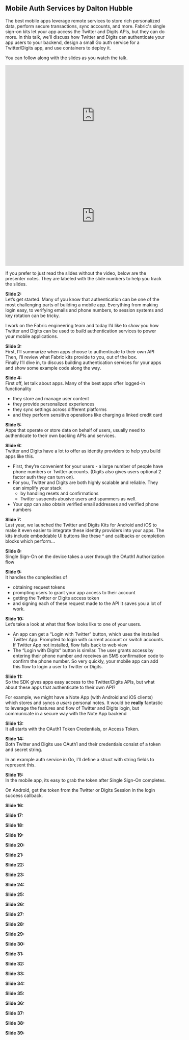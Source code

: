 <!--
{
"name" : "mobile-auth",
"version" : "0.0.1",
"title" : "Mobile Auth Services by Dalton Hubble",
"description" : "We'll discuss how Twitter and Digits can authenticate your app users to your backend, design a small Go auth service for a Twitter/Digits app, and use containers to deploy it.",
"freshnessDate" : 2015-11-01,
"homepage" : "https://dev.twitter.com/flight/2015",
"canonicalSource" : "https://dev.twitter.com/flight/2015",
"license" : "All Rights Reserved"
}
-->

<!-- @section -->

## Mobile Auth Services by Dalton Hubble

The best mobile apps leverage remote services to store rich personalized data, perform secure transactions, sync accounts, and more. Fabric's single sign-on kits let your app access the Twitter and Digits APIs, but they can do more. In this talk, we'll discuss how Twitter and Digits can authenticate your app users to your backend, design a small Go auth service for a Twitter/Digits app, and use containers to deploy it.

You can follow along with the slides as you watch the talk.

<iframe width="560" height="315" src="https://www.youtube.com/embed/IsFx3yXIhdM" frameborder="0" allowfullscreen></iframe>

<iframe width="560" height="315" src="https://g.twimg.com/dev/flight/2015/keynotes/Flight2015-Hubble_Dalton-Mobile_Auth_Services.pdf" frameborder="0" allowfullscreen></iframe>

<!-- @task, "text" : "Try adding a Fabric single sign-on kit to your app." -->

If you prefer to just read the slides without the video, below are the presenter notes. They are labeled with the slide numbers to help you track the slides.

**Slide 2:**  
Let’s get started. Many of you know that authentication can be one of the most challenging parts of building a mobile app. Everything from making login easy, to verifying emails and phone numbers, to session systems and key rotation can be tricky.

I work on the Fabric engineering team and today I’d like to *show* you how Twitter and Digits can be used to *build* authentication services to power your mobile applications.

**Slide 3:**  
First, I’ll summarize when apps choose to authenticate to their own API  
Then, I’ll review what Fabric kits provide to you, out of the box.  
Finally I’ll dive in, to discuss building authentication services for your apps and show some example code along the way.  

**Slide 4:**  
First off, let talk about apps. Many of the best apps offer logged-in functionality  
* they store and manage user content
* they provide personalized experiences
* they sync settings across different platforms
* and they perform sensitive operations like charging a linked credit card

**Slide 5:**  
Apps that operate or store data on behalf of users, usually need to authenticate to their own backing APIs and services.

**Slide 6:**  
Twitter and Digits have a lot to offer as identity providers to help you build apps like this.  
* First, they’re convenient for your users - a large number of people have phone numbers or Twitter accounts. (Digits also gives users optional 2 factor auth they can turn on).
* For you, Twitter and Digits are both highly scalable and reliable. They can simplify your stack
    * by handling resets and confirmations
    * Twitter suspends abusive users and spammers as well.
* Your *app* can also obtain verified email addresses and verified phone numbers

**Slide 7:**  
Last year, we launched the Twitter and Digits Kits for Android and iOS to make it even easier to integrate these identity providers into your apps. The kits include embeddable UI buttons like these ^ and callbacks or completion blocks which perform…

**Slide 8:**  
Single Sign-On on the device takes a user through the OAuth1 Authorization flow

**Slide 9:**  
It handles the complexities of
* obtaining request tokens
* prompting users to grant your app access to their account
* getting the Twitter or Digits access token
* and signing each of these request made to the API
It saves you a lot of work.

**Slide 10:**  
Let’s take a look at what that flow looks like to one of your users.
* An app can get a “Login with Twitter” button, which uses the installed Twitter App. Prompted to login with current account or switch accounts. If Twitter App not installed, flow falls back to web view
* The “Login with Digits” button is similar. The user grants access by entering their phone number and receives an SMS confirmation code to confirm the phone number.
So very quickly, your mobile app can add this flow to login a user to Twitter or Digits.

**Slide 11:**  
So the SDK gives apps easy access to the Twitter/Digits APIs, but what about these apps that authenticate to their own API?

For example, we might have a Note App (with Android and iOS clients) which stores and syncs *a users* personal notes. It would be **really** fantastic to leverage the features and flow of Twitter and Digits login, but communicate in a secure way with the Note App backend

**Slide 13:**  
It all starts with the OAuth1 Token Credentials, or Access Token.

**Slide 14:**  
Both Twitter and Digits use OAuth1 and their credentials consist of a token and secret string.

In an example auth service in Go, I’ll define a struct with string fields to represent this.

**Slide 15:**  
In the mobile app, its easy to grab the token after Single Sign-On completes.

On Android, get the token from the Twitter or Digits Session in the login success callback.

**Slide 16:**

**Slide 17:**

**Slide 18:**

**Slide 19:**

**Slide 20:**

**Slide 21:**

**Slide 22:**

**Slide 23:**

**Slide 24:**

**Slide 25:**

**Slide 26:**

**Slide 27:**

**Slide 28:**

**Slide 29:**

**Slide 30:**

**Slide 31:**

**Slide 32:**

**Slide 33:**

**Slide 34:**

**Slide 35:**

**Slide 36:**

**Slide 37:**

**Slide 38:**

**Slide 39:**
